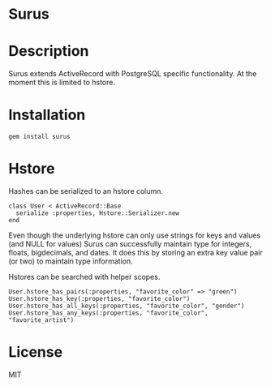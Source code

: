 Surus
=====

# Description

Surus extends ActiveRecord with PostgreSQL specific functionality. At the
moment this is limited to hstore.

# Installation

    gem install surus

# Hstore

Hashes can be serialized to an hstore column.

    class User < ActiveRecord::Base
      serialize :properties, Hstore::Serializer.new
    end
    
Even though the underlying hstore can only use strings for keys and values
(and NULL for values) Surus can successfully maintain type for integers,
floats, bigdecimals, and dates. It does this by storing an extra key
value pair (or two) to maintain type information.

Hstores can be searched with helper scopes.

    User.hstore_has_pairs(:properties, "favorite_color" => "green")
    User.hstore_has_key(:properties, "favorite_color")
    User.hstore_has_all_keys(:properties, "favorite_color", "gender")
    User.hstore_has_any_keys(:properties, "favorite_color", "favorite_artist")

# License

MIT
